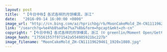 ```yaml
---
layout: post
title:  "【今日中秋】各式各样的月饼模具，浙江"
date:   "2016-09-14 16:00:00 +0800"
image_url: "http://cn.bing.com/az/hprichbg/rb/MoonCakeMold_ZH-CN11119629461_1920x1080.jpg"
link: "/search?q=%e4%b8%ad%e7%a7%8b&form=hpcapt&mkt=zh-cn"
copyright: "【今日中秋】各式各样的月饼模具，浙江 (© greenlin/Moment Open/Getty)"
image_hash: "175561557f971542a554985921bc227b"
image_filename: "MoonCakeMold_ZH-CN11119629461_1920x1080.jpg"
---
```

